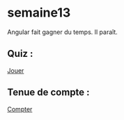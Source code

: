 # semaine13
Angular fait gagner du temps. Il paraît.

## Quiz : 

<a href="https://htmlpreview.github.io/?https://github.com/stilkr/semaine13/blob/master/1/mercivivien.html" target="blank">Jouer</a>

## Tenue de compte : 

<a href="https://htmlpreview.github.io/?https://github.com/stilkr/semaine13/blob/master/2/index.html" target="blank">Compter</a>
